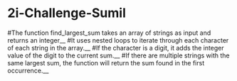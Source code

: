 # 2i-Challenge-Sumil

#The function find_largest_sum takes an array of strings as input and returns an integer__
#It uses nested loops to iterate through each character of each string in the array.__
#If the character is a digit, it adds the integer value of the digit to the current sum.__
#If there are multiple strings with the same largest sum, the function will return the sum found in the first occurrence.__
